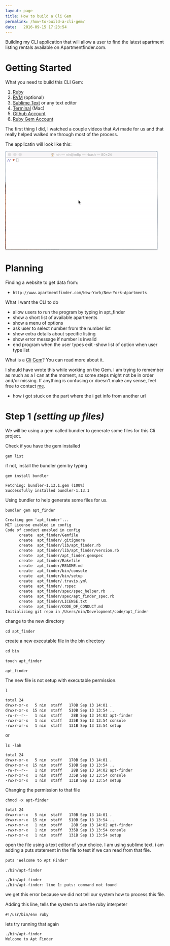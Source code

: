 ```yaml
---
layout: page
title: How to build a Cli Gem
permalink: /how-to-build-a-cli-gem/
date:   2016-09-15 17:23:54
---
```


Building my CLI application that will allow a user to find the latest apartment listing rentals available on Apartmentfinder.com.

# Getting Started

What you need to build this CLI Gem:

  1.  [Ruby](https://www.ruby-lang.org/en/)
  2.  [RVM](https://rvm.io/) (optional)
  3.  [Sublime Text](https://www.sublimetext.com/) or any text editor
  4.  [Terminal](https://en.wikipedia.org/wiki/Terminal_(OS_X)) (Mac)
  5.  [Github Account](https://github.com/)
  5.  [Ruby Gem Account](https://rubygems.org/sign_up)

  The first thing I did, I watched a couple videos that Avi made for us and that really helped walked me through most of the process. 

  The applicatin will look like this:

  <img src="/assets/apt_finder.gif">

# Planning

Finding a website to get data from:
  - `http://www.apartmentfinder.com/New-York/New-York-Apartments`

What I want the CLI to do
  - allow users to run the program by typing in apt_finder
  - show a short list of available apartments
  - show a menu of options
  - ask user to select number from the number list
  - show extra details about specific listing
  - show error message if number is invalid
  - end program when the user types exit
  -show list of option when user type list

What is a [Cli](https://en.wikipedia.org/wiki/Command-line_interface) [Gem](http://guides.rubygems.org/what-is-a-gem/)? You can read more about it.

I should have wrote this while working on the Gem. I am trying to remember as much as a I can at the moment, so some steps might not be in order and/or missing. If anything is confusing or doesn't make any sense, feel free to contact [me](mailto:nin.yeung@gmail.com).
 
 - how i got stuck on the part where the i get info from another url

# Step 1 *(setting up files)*

We will be using a gem called bundler to generate some files for this Cli project.

Check if you have the gem installed

`gem list`

if not, install the bundler gem by typing

`gem install bundler`

```
Fetching: bundler-1.13.1.gem (100%)
Successfully installed bundler-1.13.1
```

Using bundler to help generate some files for us.

`bundler gem apt_finder`

```
Creating gem 'apt_finder'...
MIT License enabled in config
Code of conduct enabled in config
      create  apt_finder/Gemfile
      create  apt_finder/.gitignore
      create  apt_finder/lib/apt_finder.rb
      create  apt_finder/lib/apt_finder/version.rb
      create  apt_finder/apt_finder.gemspec
      create  apt_finder/Rakefile
      create  apt_finder/README.md
      create  apt_finder/bin/console
      create  apt_finder/bin/setup
      create  apt_finder/.travis.yml
      create  apt_finder/.rspec
      create  apt_finder/spec/spec_helper.rb
      create  apt_finder/spec/apt_finder_spec.rb
      create  apt_finder/LICENSE.txt
      create  apt_finder/CODE_OF_CONDUCT.md
Initializing git repo in /Users/nin/Development/code/apt_finder
```

change to the new directory

`cd apt_finder`

create a new executable file in the bin directory

`cd bin`

`touch apt_finder`

`apt_finder` 

The new file is not setup with executable permission.

`l`

```
total 24
drwxr-xr-x   5 nin  staff   170B Sep 13 14:01 .
drwxr-xr-x  15 nin  staff   510B Sep 13 13:54 ..
-rw-r--r--   1 nin  staff    28B Sep 13 14:02 apt-finder
-rwxr-xr-x   1 nin  staff   335B Sep 13 13:54 console
-rwxr-xr-x   1 nin  staff   131B Sep 13 13:54 setup
```

or

`ls -lah`

```
total 24
drwxr-xr-x   5 nin  staff   170B Sep 13 14:01 .
drwxr-xr-x  15 nin  staff   510B Sep 13 13:54 ..
-rw-r--r--   1 nin  staff    28B Sep 13 14:02 apt-finder
-rwxr-xr-x   1 nin  staff   335B Sep 13 13:54 console
-rwxr-xr-x   1 nin  staff   131B Sep 13 13:54 setup
```

Changing the permission to that file

`chmod +x apt-finder`

```
total 24
drwxr-xr-x   5 nin  staff   170B Sep 13 14:01 .
drwxr-xr-x  15 nin  staff   510B Sep 13 13:54 ..
-rwxr-xr-x   1 nin  staff    28B Sep 13 14:02 apt-finder
-rwxr-xr-x   1 nin  staff   335B Sep 13 13:54 console
-rwxr-xr-x   1 nin  staff   131B Sep 13 13:54 setup
```
open the file using a text editor of your choice. I am using sublime text. i am adding a puts statement in the file to test if we can read from that file.

`puts 'Welcome to Apt Finder'`

`./bin/apt-finder`

```
./bin/apt-finder
./bin/apt-finder: line 1: puts: command not found
```

we get this error because we did not tell our system how to process this file.

Adding this line, tells the system to use the ruby interpeter

`#!/usr/bin/env ruby`

lets try running that again
```
./bin/apt-finder
Welcome to Apt Finder
```






